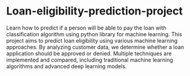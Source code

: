 # Loan-eligibility-prediction-project
Learn how to predict if a person will be able to pay the loan with classification algorithm using python library for machine learning.
This project aims to predict loan eligibility using various machine learning approaches. By analyzing customer data, we determine whether a loan application should be approved or denied. Multiple techniques are implemented and compared, including traditional machine learning algorithms and advanced deep learning models.
